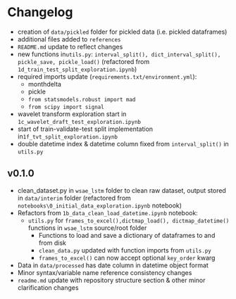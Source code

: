 # Changelog

- creation of `data/pickled` folder for pickled data (i.e. pickled dataframes)
- additional files added to `references` 
- `README.md` update to reflect changes 
- new functions in`utils.py`: `interval_split(), dict_interval_split(), pickle_save, pickle_load()` (refactored from `1d_train_test_split_exploration.ipynb`)
- required imports update (`requirements.txt/environment.yml`):
  - monthdelta 
  - pickle
  - `from statsmodels.robust import mad`
  - `from scipy import signal`
- wavelet transform exploration start in `1c_wavelet_draft_test_exploration.ipynb`
- start of train-validate-test split implementation in`1f_tvt_split_exploration.ipynb`
- double datetime index & datetime column fixed from `interval_split()` in `utils.py`

## v0.1.0
- clean_dataset.py in `wsae_lstm` folder to clean raw dataset, output stored in `data/interim` folder (refactored from `notebooks\0_initial_data_exploration.ipynb` notebook)
- Refactors from `1b_data_clean_load_datetime.ipynb` notebook:
  - `utils.py` for `frames_to_excel(),dictmap_load(), dictmap_datetime()` functions in `wsae_lstm` source/root folder
    - Functions to load and save a dictionary of dataframes to and from disk
    - `clean_data.py` updated with function imports from `utils.py`
    - `frames_to_excel()` can now accept optional `key_order` kwarg
- Data in `data/processed` has date column in datetime object format
- Minor syntax/variable name reference consistency changes
- `readme.md` update with repository structure section & other minor clarification changes 

